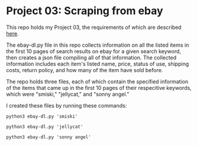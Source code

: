 # Project 03: Scraping from ebay

This repo holds my Project 03, the requirements of which are described [here](https://github.com/mikeizbicki/cmc-csci040/tree/2025spring/project_03_webscraping).

The ebay-dl.py file in this repo collects information on all the listed items in the first 10 pages of search results on ebay for a given search keyword, then creates a json file compiling all of that information. The collected information includes each item's listed name, price, status of use, shipping costs, return policy, and how many of the item have sold before.

The repo holds three files, each of which contain the specified information of the items that came up in the first 10 pages of their respecitive keywords, which were "smiski," "jellycat," and "sonny angel."

I created these files by running these commands: 

```
python3 ebay-dl.py 'smiski'
```

```
python3 ebay-dl.py 'jellycat'
```

```
python3 ebay-dl.py 'sonny angel'
```
